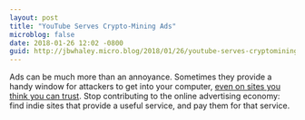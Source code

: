 ```yaml
---
layout: post
title: "YouTube Serves Crypto-Mining Ads"
microblog: false
date: 2018-01-26 12:02 -0800
guid: http://jbwhaley.micro.blog/2018/01/26/youtube-serves-cryptomining.html
---
```

Ads can be much more than an annoyance. Sometimes they provide a handy window for attackers to get into your computer, [even on sites you think you can trust](https://arstechnica.com/information-technology/2018/01/now-even-youtube-serves-ads-with-cpu-draining-cryptocurrency-miners/). Stop contributing to the online advertising economy: find indie sites that provide a useful service, and pay them for that service.
